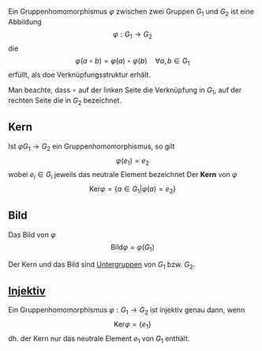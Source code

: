 Ein Gruppenhomomorphismus $\varphi$ zwischen zwei Gruppen $G_1$ und $G_2$ ist eine Abbildung 
$$\varphi: G_1 \to G_2$$
die
$$\varphi(a\circ b) = \varphi(a) \circ \varphi (b) \quad \forall a, b \in G_1$$
erfüllt, als doe Verknüpfungsstruktur erhält.

Man beachte, dass $\circ$ auf der linken Seite die Verknüpfung in $G_1$, auf der rechten Seite die in $G_2$ bezeichnet.

## Kern
Ist $\varphi G_1 \to G_2$ ein Gruppenhomomorphismus, so gilt 
$$\varphi(e_1) = e_2$$
wobei $e_i \in G_i$ jeweils das neutrale Element bezeichnet
Der __Kern__ von $\varphi$ $$\text{Ker}\varphi = \{a \in G_1 | 
\varphi(a) = e_2\}$$
## Bild
Das Bild von $\varphi$
$$\text{Bild} \varphi = \varphi(G_1)$$

Der Kern und das Bild sind [Untergruppen](Gruppe.md#Untergruppenkriterium) von $G_1$ bzw. $G_2$.

## [Injektiv](Injektiv.md)
Ein Gruppenhomomorphismus $\varphi: G_1 \to G_2$  ist injektiv genau dann, wenn
$$\text{Ker} \varphi = \{e_1\}$$dh. der Kern nur das neutrale Element $e_1$ von $G_1$ enthält.

